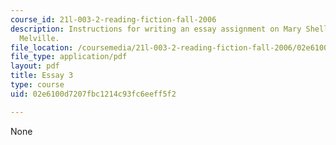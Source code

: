 ```yaml
---
course_id: 21l-003-2-reading-fiction-fall-2006
description: Instructions for writing an essay assignment on Mary Shelley or Herman
  Melville.
file_location: /coursemedia/21l-003-2-reading-fiction-fall-2006/02e6100d7207fbc1214c93fc6eeff5f2_essay3.pdf
file_type: application/pdf
layout: pdf
title: Essay 3
type: course
uid: 02e6100d7207fbc1214c93fc6eeff5f2

---
```

None